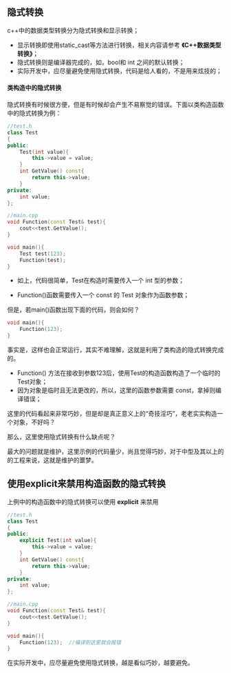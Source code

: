 ## 隐式转换

c++中的数据类型转换分为隐式转换和显示转换；

- 显示转换即使用static_cast等方法进行转换，相关内容请参考 **《C++数据类型转换》**；
- 隐式转换则是编译器完成的，如，bool和 int 之间的默认转换；
- 实际开发中，应尽量避免使用隐式转换，代码是给人看的，不是用来炫技的；

#### 类构造中的隐式转换

隐式转换有时候很方便，但是有时候却会产生不易察觉的错误。下面以类构造函数中的隐式转换为例：

```c++
//test.h
class Test
{
public:
	Test(int value){
        this->value = value;
    }
	int GetValue() const{
        return this->value;
    }
private:
	int value;
};
```

```c++
//main.cpp
void Function(const Test& test){
    cout<<test.GetValue();
}

void main(){
    Test test(123);
    Function(test);
}
```

- 如上，代码很简单，Test在构造时需要传入一个 int 型的参数；

- Function()函数需要传入一个 const 的 Test 对象作为函数参数；

但是，若main()函数出现下面的代码，则会如何？

```c++
void main(){
    Function(123);
}
```

事实是，这样也会正常运行，其实不难理解，这就是利用了类构造的隐式转换完成的。

- Function() 方法在接收到参数123后，使用Test的构造函数构造了一个临时的Test对象；
- 因为对象是临时且无法更改的，所以，这里的函数参数需要 const，拿掉则编译错误；

这里的代码看起来非常巧妙，但是却是真正意义上的“奇技淫巧”，老老实实构造一个对象，不好吗？

那么，这里使用隐式转换有什么缺点呢？

最大的问题就是维护，这里示例的代码量少，尚且觉得巧妙，对于中型及其以上的的工程来说，这就是维护的噩梦。

## 使用explicit来禁用构造函数的隐式转换

上例中的构造函数中的隐式转换可以使用 **explicit** 来禁用

```c++
//test.h
class Test
{
public:
	explicit Test(int value){
        this->value = value;
    }
	int GetValue() const{
        return this->value;
    }
private:
	int value;
};
```

```c++
//main.cpp
void Function(const Test& test){
    cout<<test.GetValue();
}

void main(){
    Function(123);	//编译到这里就会报错
}
```

在实际开发中，应尽量避免使用隐式转换，越是看似巧妙，越要避免。